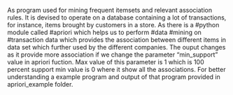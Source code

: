 As  program used for mining frequent itemsets and relevant association rules. It is devised to operate on a database containing a lot of transactions, for instance, items brought by customers in a store. As there is a #python module called #apriori which helps us to perform #data #mining on #transaction data which provides the association between different items in data set which further used by the different companies.
The ouput changes as it provide more association if we change the parameter “min_support” value  in apriori fuction. Max value of this parameter is 1 which is 100 percent support min value is 0 where it show all the associations.
For better understanding a example program and output of that program provided in apriori_example folder.
